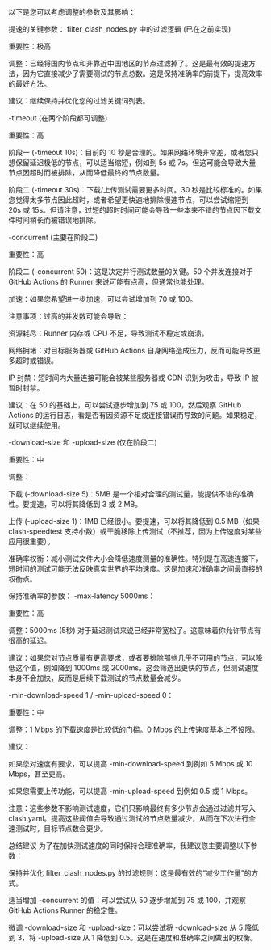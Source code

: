 以下是您可以考虑调整的参数及其影响：

提速的关键参数：
filter_clash_nodes.py 中的过滤逻辑 (已在之前实现)

重要性：极高

调整：已经将国内节点和非靠近中国地区的节点过滤掉了。这是最有效的提速方法，因为它直接减少了需要测试的节点总数。这是保持准确率的前提下，提高效率的最好方法。

建议：继续保持并优化您的过滤关键词列表。

-timeout (在两个阶段都可调整)

重要性：高

阶段一 (-timeout 10s)：目前的 10 秒是合理的。如果网络环境非常差，或者您只想保留延迟极低的节点，可以适当缩短，例如到 5s 或 7s。但这可能会导致大量节点因超时而被排除，从而降低最终的节点数量。

阶段二 (-timeout 30s)：下载/上传测试需要更多时间。30 秒是比较标准的。如果您觉得太多节点因此超时，或者希望更快速地排除慢速节点，可以尝试缩短到 20s 或 15s。但请注意，过短的超时时间可能会导致一些本来不错的节点因下载文件时间稍长而被错误地排除。

-concurrent (主要在阶段二)

重要性：高

阶段二 (-concurrent 50)：这是决定并行测试数量的关键。50 个并发连接对于 GitHub Actions 的 Runner 来说可能有点高，但通常也能处理。

加速：如果您希望进一步加速，可以尝试增加到 70 或 100。

注意事项：过高的并发数可能会导致：

资源耗尽：Runner 内存或 CPU 不足，导致测试不稳定或崩溃。

网络拥堵：对目标服务器或 GitHub Actions 自身网络造成压力，反而可能导致更多超时或错误。

IP 封禁：短时间内大量连接可能会被某些服务器或 CDN 识别为攻击，导致 IP 被暂时封禁。

建议：在 50 的基础上，可以尝试逐步增加到 75 或 100，然后观察 GitHub Actions 的运行日志，看是否有因资源不足或连接错误而导致的问题。如果稳定，就可以继续使用。

-download-size 和 -upload-size (仅在阶段二)

重要性：中

调整：

下载 (-download-size 5)：5MB 是一个相对合理的测试量，能提供不错的准确性。要提速，可以将其降低到 3 或 2 MB。

上传 (-upload-size 1)：1MB 已经很小。要提速，可以将其降低到 0.5 MB（如果 clash-speedtest 支持小数）或干脆移除上传测试（不推荐，因为上传速度对某些应用很重要）。

准确率权衡：减小测试文件大小会降低速度测量的准确性。特别是在高速连接下，短时间的测试可能无法反映真实世界的平均速度。这是加速和准确率之间最直接的权衡点。

保持准确率的参数：
-max-latency 5000ms：

重要性：高

调整：5000ms (5秒) 对于延迟测试来说已经非常宽松了。这意味着你允许节点有很高的延迟。

建议：如果您对节点质量有更高要求，或者要排除那些几乎不可用的节点，可以降低这个值，例如降到 1000ms 或 2000ms。这会筛选出更快的节点，但测试速度本身不会加快，反而是后续下载测试的节点数量会减少。

-min-download-speed 1 / -min-upload-speed 0：

重要性：中

调整：1 Mbps 的下载速度是比较低的门槛。0 Mbps 的上传速度基本上不设限。

建议：

如果您对速度有要求，可以提高 -min-download-speed 到例如 5 Mbps 或 10 Mbps，甚至更高。

如果您需要上传功能，可以提高 -min-upload-speed 到例如 0.5 或 1 Mbps。

注意：这些参数不影响测试速度，它们只影响最终有多少节点会通过过滤并写入 clash.yaml。提高这些阈值会导致通过测试的节点数量减少，从而在下次进行全速测试时，目标节点数会更少。

总结建议
为了在加快测试速度的同时保持合理准确率，我建议您主要调整以下参数：

保持并优化 filter_clash_nodes.py 的过滤规则：这是最有效的“减少工作量”的方式。

适当增加 -concurrent 的值：可以尝试从 50 逐步增加到 75 或 100，并观察 GitHub Actions Runner 的稳定性。

微调 -download-size 和 -upload-size：可以尝试将 -download-size 从 5 降低到 3，将 -upload-size 从 1 降低到 0.5。这是在速度和准确率之间做出的权衡。
